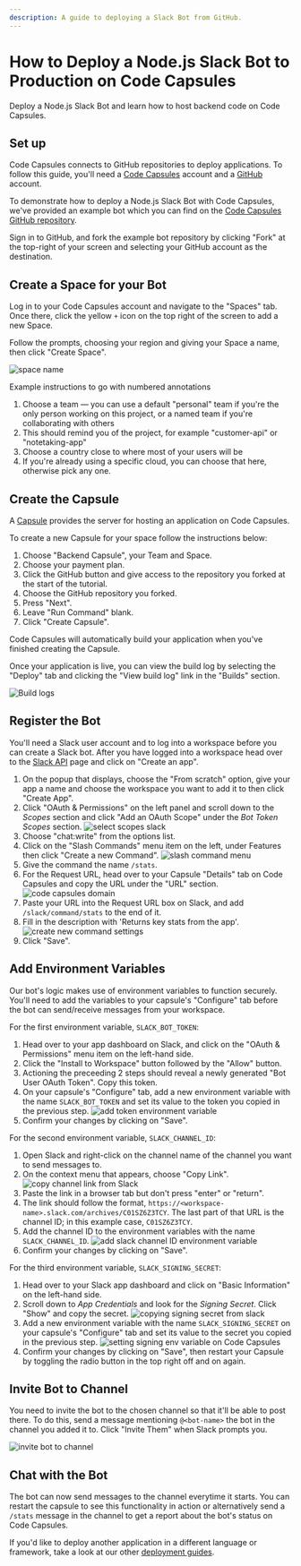 ```yaml
---
description: A guide to deploying a Slack Bot from GitHub.
---
```


# How to Deploy a Node.js Slack Bot to Production on Code Capsules

Deploy a Node.js Slack Bot and learn how to host backend code on Code Capsules.

## Set up

Code Capsules connects to GitHub repositories to deploy applications. To follow this guide, you'll need a [Code Capsules](https://codecapsules.io/) account and a [GitHub](https://github.com/) account.

To demonstrate how to deploy a Node.js Slack Bot with Code Capsules, we've provided an example bot which you can find on the [Code Capsules GitHub repository](https://github.com/codecapsules-io/slackbot).

Sign in to GitHub, and fork the example bot repository by clicking "Fork" at the top-right of your screen and selecting your GitHub account as the destination.

## Create a Space for your Bot

Log in to your Code Capsules account and navigate to the "Spaces" tab. Once there, click the yellow `+` icon on the top right of the screen to add a new Space. 

Follow the prompts, choosing your region and giving your Space a name, then click "Create Space".

![space name](../.gitbook/assets/chatbots/space-name.png)

Example instructions to go with numbered annotations
1. Choose a team — you can use a default "personal" team if you're the only person working on this project, or a named team if you're collaborating with others
2. This should remind you of the project, for example "customer-api" or "notetaking-app"
3. Choose a country close to where most of your users will be
4. If you're already using a specific cloud, you can choose that here, otherwise pick any one.

## Create the Capsule

A [Capsule](https://codecapsules.io/docs/FAQ/what-is-a-capsule/) provides the server for hosting an application on Code Capsules.

To create a new Capsule for your space follow the instructions below:

1. Choose "Backend Capsule", your Team and Space.
2. Choose your payment plan.
3. Click the GitHub button and give access to the repository you forked at the start of the tutorial.
4. Choose the GitHub repository you forked.
5. Press "Next".
6. Leave "Run Command" blank.
7. Click "Create Capsule".

Code Capsules will automatically build your application when you've finished creating the Capsule. 

Once your application is live, you can view the build log by selecting the "Deploy" tab and clicking the "View build log" link in the "Builds" section.

![Build logs](../.gitbook/assets/chatbots/backend-capsule-build-logs.png)

## Register the Bot

You'll need a Slack user account and to log into a workspace before you can create a Slack bot. After you have logged into a workspace head over to the [Slack API](https://api.slack.com/) page and click on "Create an app".

1. On the popup that displays, choose the "From scratch" option, give your app a name and choose the workspace you want to add it to then click "Create App".
2. Click "OAuth & Permissions" on the left panel and scroll down to the *Scopes* section and click "Add an OAuth Scope" under the *Bot Token Scopes* section.
![select scopes slack](../.gitbook/assets/chatbots/slack-scopes.png)
3. Choose "chat:write" from the options list.
4. Click on the "Slash Commands" menu item on the left, under Features then click "Create a new Command".
![slash command menu](../.gitbook/assets/chatbots/choose-slash-command.png)
5. Give the command the name `/stats`.
6. For the Request URL, head over to your Capsule "Details" tab on Code Capsules and copy the URL under the "URL" section.
![code capsules domain](../.gitbook/assets/chatbots/capsule-domain.png)
7. Paste your URL into the Request URL box on Slack, and add `/slack/command/stats` to the end of it.
8. Fill in the description with 'Returns key stats from the app'.
![create new command settings](../.gitbook/assets/chatbots/create-command.png)
9. Click "Save". 

## Add Environment Variables

Our bot's logic makes use of environment variables to function securely. You'll need to add the variables to your capsule's "Configure" tab before the bot can send/receive messages from your workspace. 

For the first environment variable, `SLACK_BOT_TOKEN`: 

1. Head over to your app dashboard on Slack, and click on the "OAuth & Permissions" menu item on the left-hand side. 
2. Click the "Install to Workspace" button followed by the "Allow" button. 
3. Actioning the preceeding 2 steps should reveal a newly generated "Bot User OAuth Token". Copy this token. 
4. On your capsule's "Configure" tab, add a new environment variable with the name `SLACK_BOT_TOKEN` and set its value to the token you copied in the previous step. 
![add token environment variable](../.gitbook/assets/chatbots/token-env-variable.png)
5. Confirm your changes by clicking on "Save".

For the second environment variable, `SLACK_CHANNEL_ID`:

1. Open Slack and right-click on the channel name of the channel you want to send messages to.
2. On the context menu that appears, choose "Copy Link".
![copy channel link from Slack](../.gitbook/assets/chatbots/copy-channel-link.png)
3. Paste the link in a browser tab but don't press "enter" or "return".
4. The link should follow the format, `https://<workspace-name>.slack.com/archives/C01SZ6Z3TCY`. The last part of that URL is the channel ID; in this example case, `C01SZ6Z3TCY`.
5. Add the channel ID to the environment variables with the name `SLACK_CHANNEL_ID`.
![add slack channel ID environment variable](../.gitbook/assets/chatbots/channel-env-variable.png)
6. Confirm your changes by clicking on "Save".

For the third environment variable, `SLACK_SIGNING_SECRET`:

1. Head over to your Slack app dashboard and click on "Basic Information" on the left-hand side.
2. Scroll down to *App Credentials* and look for the *Signing Secret*. Click "Show" and copy the secret.
![copying signing secret from slack](../.gitbook/assets/chatbots/slack-signing-secret.png)
3. Add a new environment variable with the name `SLACK_SIGNING_SECRET` on your capsule's "Configure" tab and set its value to the secret you copied in the previous step.
![setting signing env variable on Code Capsules](../.gitbook/assets/chatbots/signing-env-variable.png)
4. Confirm your changes by clicking on "Save", then restart your Capsule by toggling the radio button in the top right off and on again.

## Invite Bot to Channel

You need to invite the bot to the chosen channel so that it'll be able to post there. To do this, send a message mentioning `@<bot-name>` the bot in the channel you added it to. Click "Invite Them" when Slack prompts you.

![invite bot to channel](../.gitbook/assets/chatbots/invite-bot.png)

## Chat with the Bot 

The bot can now send messages to the channel everytime it starts. You can restart the capsule to see this functionality in action or alternatively send a `/stats` message in the channel to get a report about the bot's status on Code Capsules.

If you'd like to deploy another application in a different language or framework, take a look at our other [deployment guides](/docs/deployment/).